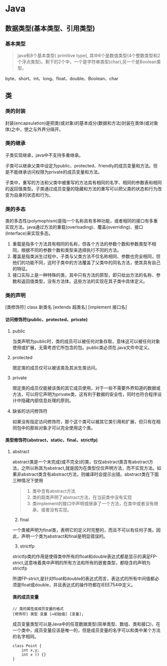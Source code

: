 # Java

## 数据类型(基本类型、引用类型)

### 基本类型

> java有8个基本类型( primitive type), 其中6个是数值类型(4个整数类型和2个浮点类型)。剩下的2个中，一个是字符串类型(char),另一个是Boolean类型。

byte、short、int、long、float、double、Boolean、char

## 类

### 类的封装

封装(encapsulation)是把类(或对象)的基本成分(数据和方法)封装在类体(或对象体)之中，使之与外界分隔开。

### 类的继承

子类实现继承，java中不支持多重继承。

子类可以继承父类中设定为public、protected、friendly的成员变量和方法。但是不能继承访问权限为private的成员变量和方法。

子类中，重写的方法和父类中被重写的方法具有相同的名字、相同的参数表和相同的返回值类型。子类通过成员变量的隐藏和方法的重写可以把父类的状态和行为改变为自身的状态和行为。

### 类的多态

类的多态性(polymophism)是指一个名称具有多种功能，或者相同的接口有多重实现方法。java通过方法的重载(overloading)、覆盖(overriding)、接口(Interface)来实现多态。

1. 重载是指多个方法具有相同的名称，但各个方法的参数个数和参数类型不相同，根据不同的参数个数和类型来选择执行不同的方法。
2. 覆盖是指类派生过程中，子类与父类方法不仅名称相同、参数也完全相同，但他们的功能不同，这时子类中的方法覆盖了父类中的同名方法，使其具有自己的特征。
3. 接口实际上是一种特殊的类，其中只有方法的原型，即只给出方法的名称、参数和返回值类型，没有方法体。这些方法的实现在其子类中具体定义。



### 类的声明

[类修饰符] class 新类名 [extends 超类名] [implement 接口名]

#### 访问修饰符(public、protected、private)

1. public

   当类声明为public时，类的成员可以被任何对象存取，意味这可以被任何对象使用或扩展，无需考虑它所包含的包。public类必须在.java文件中定义。

2. protected

   限定类的成员仅可以被该类及其派生类访问。

3. private

   限定类的成员仅能被该类的其它成员使用，对于一些不需要外界知道的数据或方法，可以将它声明为private类，这有利于数据的安全性，同时也符合程序设计中隐藏内部信息处理的原则。

4. 缺省的访问修饰符

   如果没有指定访问修饰符，那个这个类可以被其它类引用和扩展，但只有在相同包中的那些对象才可以完全使用这个类。

#### 类型修饰符(abstract、static、final、strictfp)

 1. abstract

    abstract类是一个未完成(或不完全)的类，仅仅abstract类含有abstract方法，之所以称其为abstract,就是因为在类型仅仅声明方法，而不实现方法。如果非abstract类含有abstract方法，则编译时会提示出错。abstract类在下面三种情况下使用

    > 1. 类中含有abstract方法
    > 2. 类的超类声明了abstract方法，在当前类中没有实现
    > 3. 类implement的接口中声明或继承了一个方法，在类中或者没有继承，或者没有实现。

	2. final

    一个类被声明为final类，表明它的定义时完整的，而且不可以有任何子类。因此，声明一个类为abstract和final是明显错误的。

	3. strictfp

    strictfp类的作用是使得类中所有的float和double表达式都是显示的满足FP-strict,这意味着类中声明的所有方法和所有的嵌套类型，都隐含的声明为strictfp

    所谓FP-strict,是针对float和double的表达式而言，表达式的所有中间值都必须是float或double，并且表达式的操作符都在IEEE754中定义。
    
    
    
    #### 类的成员变量
    
    ```
    // 类的属性或成员变量的格式
    [修饰符] 类型 变量 [=初始值] [变量];
    ```
    
    成员变量类型可以是Java中的任意数据类型(简单类型、数组、类和接口)，在一个类中，成员变量应该是唯一的，但是成员变量的名字可以和类中某个方法的名字相同。
    
    ```
    class Point {
    	int x,y;
    	int x () {}
    }
    ```
    
    
    
    



































